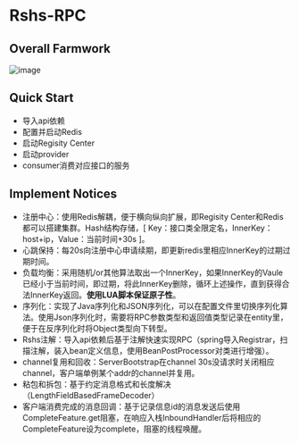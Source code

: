 # Rshs-RPC
## Overall Farmwork
![image](https://github.com/RshsLY/Rshs-RPC/assets/37995682/6579e83a-45ed-4a13-9585-b417adcdac0f)

## Quick Start
- 导入api依赖
- 配置并启动Redis
- 启动Regisity Center
- 启动provider
- consumer消费对应接口的服务

## Implement Notices
- 注册中心：使用Redis解耦，便于横向纵向扩展，即Regisity Center和Redis都可以搭建集群。Hash结构存储，[ Key：接口类全限定名，InnerKey：host+ip，Value：当前时间+30s ]。
- 心跳保持：每20s向注册中心申请续期，即更新redis里相应InnerKey的过期过期时间。
- 负载均衡：采用随机/or其他算法取出一个InnerKey，如果InnerKey的Vaule已经小于当前时间，即过期，将此InnerKey删除，循环上述操作，直到获得合法InnerKey返回。**使用LUA脚本保证原子性**。
- 序列化：实现了Java序列化和JSON序列化，可以在配置文件里切换序列化算法。使用Json序列化时，需要将RPC参数类型和返回值类型记录在entity里，便于在反序列化时将Object类型向下转型。
- Rshs注解：导入api依赖后基于注解快速实现RPC（spring导入Registrar，扫描注解，装入bean定义信息，使用BeanPostProcessor对类进行增强）。
- channel复用和回收：ServerBootstrap在channel 30s没请求时关闭相应channel，客户端单例某个addr的channel并复用。
- 粘包和拆包：基于约定消息格式和长度解决（LengthFieldBasedFrameDecoder）
- 客户端消费完成的消息回调：基于记录信息id的消息发送后使用CompleteFeature.get阻塞，在响应入栈InboundHandler后将相应的CompleteFeature设为complete，阻塞的线程唤醒。
